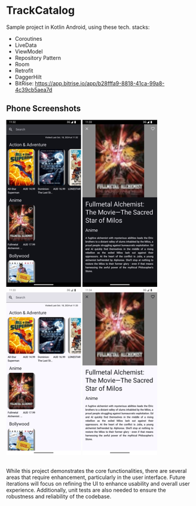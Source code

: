 # TrackCatalog
Sample project in Kotlin Android, using these tech. stacks:
- Coroutines
- LiveData
- ViewModel
- Repository Pattern
- Room
- Retrofit
- DaggerHilt
- BitRise: https://app.bitrise.io/app/b28fffa9-8818-41ca-99a8-4c39cb5aea7d

## Phone Screenshots
<div>
  <img src="https://github.com/jlgsavellano/TrackCatalog/blob/main/screenshots/SAMPLE_0.png" width="200" />
  <img src="https://github.com/jlgsavellano/TrackCatalog/blob/main/screenshots/SAMPLE_1.png" width="200" />
</div>
<div>
  <img src="https://github.com/jlgsavellano/TrackCatalog/blob/main/screenshots/SAMPLE_2.png" width="200" />
  <img src="https://github.com/jlgsavellano/TrackCatalog/blob/main/screenshots/SAMPLE_3.png" width="200" />
</div>
<br />

While this project demonstrates the core functionalities, there are several areas that require enhancement, particularly in the user interface. Future iterations will focus on refining the UI to enhance usability and overall user experience. Additionally, unit tests are also needed to ensure the robustness and reliability of the codebase.
